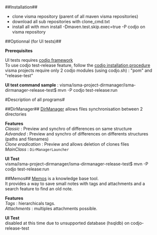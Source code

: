 ##Installation##

- clone visma repository (parent of all maven visma repositories)
- download all sub repositories with clone_cmd.txt
- install all with mvn install -Dmaven.test.skip.exec=true -P codjo on visma repository

##Optionnal (for UI tests)##

**Prerequisites**  
  
UI tests requires [codjo framework](https://github.com/codjo "codjo")  
To use codjo test-release feature, follow the  [codjo installation procedure](https://github.com/gonnot/codjo-install-workstation "install codjo")  
visma projects require only 2 codjo modules (using codjo.sh) : "pom" and "release-test"  

**UI test command sample** : visma/isma-project-dirmanager/isma-dirmanager-release-test$ mvn -P codjo test-release:run  

#Description of all programs#

##DirManager##
[DirManager](https://github.com/visma/isma-project-dirmanager "dirmanager") allows files synchronisation between 2 directories

**Features**  
_Classic_ : Preview and synchro of differences on same structure  
_Advanded_ : Preview and synchro of differences on differents structures (paths and filenames)  
_Clone eradication_ : Preview and allows deletion of clones files  
_MainClass_ : `DirManagerLauncher`  
     
**UI Test**  
visma/isma-project-dirmanager/isma-dirmanager-release-test$ mvn -P codjo test-release:run 

##Memos##
[Memos](https://github.com/visma/isma-project-memos "memos") is a knowledge base tool.  
It provides a way to save small notes with tags and attachments and a search feature to find an old note.  

**Features**  
_Tags_ : hierarchicals tags.  
_Attachments_ : multiples attachments possible.  

**UI Test**  
disabled at this time due to unsupported database (hsqldb) on codjo-release-test  
